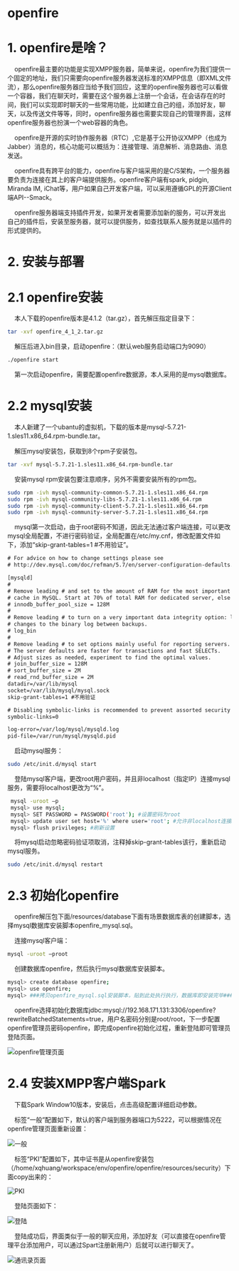 openfire
=================

# 1. openfire是啥？

&nbsp;&nbsp;&nbsp;&nbsp;openfire最主要的功能是实现XMPP服务器，简单来说，openfire为我们提供一个固定的地址，我们只需要向openfire服务器发送标准的XMPP信息（即XML文件流），那么openfire服务器应当给予我们回应，这里的openfire服务器也可以看做一个容器，我们在聊天时，需要在这个服务器上注册一个会话，在会话存在的时间，我们可以实现即时聊天的一些常用功能，比如建立自己的组，添加好友，聊天，以及传送文件等等，同时，openfire服务器也需要实现自己的管理界面，这样openfire服务器也扮演一个web容器的角色。

&nbsp;&nbsp;&nbsp;&nbsp;openfire是开源的实时协作服务器（RTC）,它是基于公开协议XMPP（也成为Jabber）消息的，核心功能可以概括为：连接管理、消息解析、消息路由、消息发送。

&nbsp;&nbsp;&nbsp;&nbsp;openfire具有跨平台的能力，openfire与客户端采用的是C/S架构，一个服务器要负责为连接在其上的客户端提供服务。openfire客户端有spark, pidgin, Miranda IM, iChat等，用户如果自己开发客户端，可以采用遵循GPL的开源Client端API--Smack。

&nbsp;&nbsp;&nbsp;&nbsp;openfire服务器端支持插件开发，如果开发者需要添加新的服务，可以开发出自己的插件后，安装至服务器，就可以提供服务，如查找联系人服务就是以插件的形式提供的。

# 2. 安装与部署

# 2.1 openfire安装

&nbsp;&nbsp;&nbsp;&nbsp;本人下载的openfire版本是4.1.2（tar.gz），首先解压指定目录下：
~~~sh
tar -xvf openfire_4_1_2.tar.gz
~~~

&nbsp;&nbsp;&nbsp;&nbsp;解压后进入bin目录，启动openfire：（默认web服务启动端口为9090）
~~~sh
./openfire start
~~~

&nbsp;&nbsp;&nbsp;&nbsp;第一次启动openfire，需要配置openfire数据源，本人采用的是mysql数据库。

# 2.2 mysql安装

&nbsp;&nbsp;&nbsp;&nbsp;本人新建了一个ubantu的虚拟机，下载的版本是mysql-5.7.21-1.sles11.x86_64.rpm-bundle.tar。

&nbsp;&nbsp;&nbsp;&nbsp;解压mysql安装包，获取到8个rpm子安装包。
~~~sh
tar -xvf mysql-5.7.21-1.sles11.x86_64.rpm-bundle.tar
~~~

&nbsp;&nbsp;&nbsp;&nbsp;安装mysql rpm安装包要注意顺序，另外不需要安装所有的rpm包。
~~~sh
sudo rpm -ivh mysql-community-common-5.7.21-1.sles11.x86_64.rpm
sudo rpm -ivh mysql-community-libs-5.7.21-1.sles11.x86_64.rpm
sudo rpm -ivh mysql-community-client-5.7.21-1.sles11.x86_64.rpm
sudo rpm -ivh mysql-community-server-5.7.21-1.sles11.x86_64.rpm
~~~

&nbsp;&nbsp;&nbsp;&nbsp;mysql第一次启动，由于root密码不知道，因此无法通过客户端连接，可以更改mysql全局配置，不进行密码验证，全局配置在/etc/my.cnf，修改配置文件如下，添加“skip-grant-tables=1 #不用验证”。
~~~txt
# For advice on how to change settings please see
# http://dev.mysql.com/doc/refman/5.7/en/server-configuration-defaults.html

[mysqld]
#
# Remove leading # and set to the amount of RAM for the most important data
# cache in MySQL. Start at 70% of total RAM for dedicated server, else 10%.
# innodb_buffer_pool_size = 128M
#
# Remove leading # to turn on a very important data integrity option: logging
# changes to the binary log between backups.
# log_bin
#
# Remove leading # to set options mainly useful for reporting servers.
# The server defaults are faster for transactions and fast SELECTs.
# Adjust sizes as needed, experiment to find the optimal values.
# join_buffer_size = 128M
# sort_buffer_size = 2M
# read_rnd_buffer_size = 2M
datadir=/var/lib/mysql
socket=/var/lib/mysql/mysql.sock
skip-grant-tables=1 #不用验证

# Disabling symbolic-links is recommended to prevent assorted security risks
symbolic-links=0

log-error=/var/log/mysql/mysqld.log
pid-file=/var/run/mysql/mysqld.pid
~~~

&nbsp;&nbsp;&nbsp;&nbsp;启动mysql服务：
~~~sh
sudo /etc/init.d/mysql start
~~~

&nbsp;&nbsp;&nbsp;&nbsp;登陆mysql客户端，更改root用户密码，并且非localhost（指定IP）连接mysql服务，需要将localhost更改为“%”。
~~~sh
 mysql -uroot –p
 mysql> use mysql;
 mysql> SET PASSWORD = PASSWORD('root'); #设置密码为root
 mysql> update user set host='%' where user='root'; #允许非localhost连接mysql
 mysql> flush privileges; #刷新设置
 ~~~
 
 &nbsp;&nbsp;&nbsp;&nbsp;将mysql启动忽略密码验证项取消，注释掉skip-grant-tables该行，重新启动mysql服务。
 ~~~sh
 sudo /etc/init.d/mysql restart
 ~~~
 
# 2.3 初始化openfire
 
&nbsp;&nbsp;&nbsp;&nbsp;openfire解压包下面/resources/database下面有场景数据库表的创建脚本，选择mysql数据库安装脚本openfire_mysql.sql。

&nbsp;&nbsp;&nbsp;&nbsp;连接mysql客户端：
 ~~~sh
mysql -uroot –proot
 ~~~
 
&nbsp;&nbsp;&nbsp;&nbsp;创建数据库openfire，然后执行mysql数据库安装脚本。
 ~~~sh
 mysql> create database openfire;
 mysql> use openfire;
 mysql> ###拷贝openfire_mysql.sql安装脚本，贴到此处执行执行，数据库即安装完毕###
 ~~~
 
 &nbsp;&nbsp;&nbsp;&nbsp;openfire选择初始化数据库jdbc:mysql://192.168.171.131:3306/openfire?rewriteBatchedStatements=true，用户名密码分别是root/root，下一步配置openfire管理员密码openfire，即完成openfire初始化过程，重新登陆即可管理员登陆页面。
 
 ![openfire管理页面](static/openfire管理页面.png)
 
  
# 2.4 安装XMPP客户端Spark
 
&nbsp;&nbsp;&nbsp;&nbsp;下载Spark Window10版本，安装后，点击高级配置详细启动参数。

&nbsp;&nbsp;&nbsp;&nbsp;标签“一般”配置如下，默认的客户端到服务器端口为5222，可以根据情况在openfire管理页面重新设置：

![一般](static/一般.png)

&nbsp;&nbsp;&nbsp;&nbsp;标签“PKI”配置如下，其中证书是从openfire安装包（/home/xqhuang/workspace/env/openfire/openfire/resources/security）下面copy出来的：

![PKI](static/PKI.png)

&nbsp;&nbsp;&nbsp;&nbsp;登陆页面如下：

![登陆](static/登陆.png)

&nbsp;&nbsp;&nbsp;&nbsp;登陆成功后，界面类似于一般的聊天应用，添加好友（可以直接在openfire管理平台添加用户，可以通过Spart注册新用户）后就可以进行聊天了。

![通讯录页面](static/通讯录页面.png)
